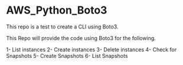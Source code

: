 # AWS_Python_Boto3

This repo is a test to create a CLI using Boto3.

This Repo will provide the code using Boto3 for the following.

1- List instances
2- Create instances
3- Delete instances
4- Check for Snapshots
5- Create Snapshots
6- List Snapshots
